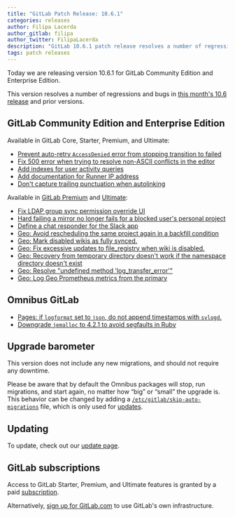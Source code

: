 ```yaml
---
title: "GitLab Patch Release: 10.6.1"
categories: releases
author: Filipa Lacerda
author_gitlab: filipa
author_twitter: FilipaLacerda
description: "GitLab 10.6.1 patch release resolves a number of regressions and bugs in 10.6 release."
tags: patch releases
---
```


Today we are releasing version 10.6.1 for GitLab Community Edition and Enterprise Edition.

This version resolves a number of regressions and bugs in
[this month's 10.6 release](/blog/2018/03/22/gitlab-10-6-released/) and
prior versions.

<!-- more -->

## GitLab Community Edition and Enterprise Edition

Available in GitLab Core, Starter, Premium, and Ultimate:

- [Prevent auto-retry `AccessDenied` error from stopping transition to failed](https://gitlab.com/gitlab-org/gitlab-ce/merge_requests/17862)
- [Fix 500 error when trying to resolve non-ASCII conflicts in the editor](https://gitlab.com/gitlab-org/gitlab-ce/merge_requests/17962)
- [Add indexes for user activity queries](https://gitlab.com/gitlab-org/gitlab-ce/merge_requests/17890)
- [Add documentation for Runner IP address](https://gitlab.com/gitlab-org/gitlab-ce/merge_requests/17837)
- [Don't capture trailing punctuation when autolinking](https://gitlab.com/gitlab-org/gitlab-ce/merge_requests/17965)

Available in [GitLab Premium](/pricing/premium/) and [Ultimate](/pricing/ultimate/):

- [Fix LDAP group sync permission override UI](https://gitlab.com/gitlab-org/gitlab-ee/merge_requests/5003)
- [Hard failing a mirror no longer fails for a blocked user's personal project](https://gitlab.com/gitlab-org/gitlab-ee/merge_requests/5063)
- [Define a chat responder for the Slack app](https://gitlab.com/gitlab-org/gitlab-ee/merge_requests/5077)
- [Geo: Avoid rescheduling the same project again in a backfill condition](https://gitlab.com/gitlab-org/gitlab-ee/merge_requests/5069)
- [Geo: Mark disabled wikis as fully synced.](https://gitlab.com/gitlab-org/gitlab-ee/merge_requests/5104)
- [Geo: Fix excessive updates to file_registry when wiki is disabled.](https://gitlab.com/gitlab-org/gitlab-ee/merge_requests/5119)
- [Geo: Recovery from temporary directory doesn't work if the namespace directory doesn't exist](https://gitlab.com/gitlab-org/gitlab-ee/merge_requests/5100)
- [Geo: Resolve "undefined method 'log_transfer_error'"](https://gitlab.com/gitlab-org/gitlab-ee/merge_requests/5018)
- [Geo: Log Geo Prometheus metrics from the primary](https://gitlab.com/gitlab-org/gitlab-ee/merge_requests/5058)

## Omnibus GitLab
- [Pages: if `logformat` set to `json`, do not append timestamps with `svlogd`.](https://gitlab.com/gitlab-org/omnibus-gitlab/merge_requests/2387)
- [Downgrade `jemalloc` to 4.2.1 to avoid segfaults in Ruby](https://gitlab.com/gitlab-org/omnibus-gitlab/merge_requests/2391)

## Upgrade barometer

This version does not include any new migrations, and should not require any
downtime.

Please be aware that by default the Omnibus packages will stop, run migrations,
and start again, no matter how “big” or “small” the upgrade is. This behavior
can be changed by adding a [`/etc/gitlab/skip-auto-migrations`](http://docs.gitlab.com/omnibus/update/README.html) file,
which is only used for [updates](https://docs.gitlab.com/omnibus/update/README.html).

## Updating

To update, check out our [update page](/update/).

## GitLab subscriptions

Access to GitLab Starter, Premium, and Ultimate features is granted by a paid [subscription](/pricing/).

Alternatively, [sign up for GitLab.com](/pricing/#gitlab-com)
to use GitLab's own infrastructure.
